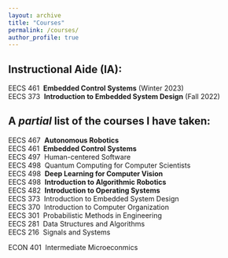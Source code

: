 ```yaml
---
layout: archive
title: "Courses"
permalink: /courses/
author_profile: true
---
```


## Instructional Aide (IA):

EECS 461&nbsp;&nbsp;**Embedded Control Systems** (Winter 2023)  
EECS 373&nbsp;&nbsp;**Introduction to Embedded System Design** (Fall 2022)
## A *partial* list of the courses I have taken:

EECS 467&nbsp;&nbsp;**Autonomous Robotics**  
EECS 461&nbsp;&nbsp;**Embedded Control Systems**  
EECS 497&nbsp;&nbsp;Human-centered Software  
EECS 498&nbsp;&nbsp;Quantum Computing for Computer Scientists  
EECS 498&nbsp;&nbsp;**Deep Learning for Computer Vision**  
EECS 498&nbsp;&nbsp;**Introduction to Algorithmic Robotics**  
EECS 482&nbsp;&nbsp;**Introduction to Operating Systems**  
EECS 373&nbsp;&nbsp;Introduction to Embedded System Design  
EECS 370&nbsp;&nbsp;Introduction to Computer Organization  
EECS 301&nbsp;&nbsp;Probabilistic Methods in Engineering  
EECS 281&nbsp;&nbsp;Data Structures and Algorithms  
EECS 216&nbsp;&nbsp;Signals and Systems  

ECON 401&nbsp;&nbsp;Intermediate Microeconmics





